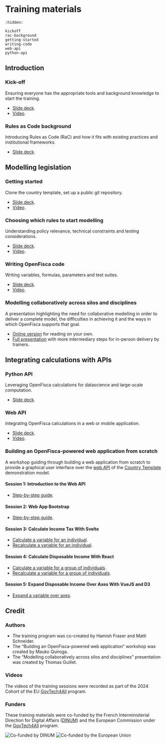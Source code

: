 # <i icon-name="book"></i> Training materials

```{toctree}
:hidden:

kickoff
rac-background
getting-started
writing-code
web-api
python-api
```

## Introduction

### Kick-off

Ensuring everyone has the appropriate tools and background knowledge to start the training.

- [Slide deck](./kickoff.md).
- [Video](https://cloud.openfisca.org/s/yM3RYSd43e2NG7C).

### Rules as Code background

Introducing Rules as Code (RaC) and how it fits with existing practices and institutional frameworks.

- [Slide deck](./rac-background.md).

## Modelling legislation

### Getting started

Clone the country template, set up a public git repository.

- [Slide deck](./getting-started.md).
- [Video](https://cloud.openfisca.org/s/C3W8eS3XZEPY942).

### Choosing which rules to start modelling

Understanding policy relevance, technical constraints and testing considerations.

- [Slide deck](https://cloud.openfisca.org/s/ebpn7LDpYNtyXtC).
- [Video](https://cloud.openfisca.org/s/AXdkgFCkodRmfEC).

### Writing OpenFisca code

Writing variables, formulas, parameters and test suites.

- [Slide deck](./writing-code.md).
- [Video](https://cloud.openfisca.org/s/pRP2RbD9ymHtfck).

### Modelling collaboratively across silos and disciplines

A presentation highlighting the need for collaborative modelling in order to deliver a complete model, the difficulties in achieving it and the ways in which OpenFisca supports that goal.

- [Online version](./OpenFisca-Modelling-collaboratively-across-silos-and-disciplines-March-2025-online.pdf) for reading on your own.
- [Full presentation](./OpenFisca-Modelling-collaboratively-across-silos-and-disciplines-March-2025.pdf) with more intermediary steps for in-person delivery by trainers.

## Integrating calculations with APIs

### Python API

Leveraging OpenFisca calculations for datascience and large-scale computation.

- [Slide deck](./python-api.md).

### Web API

Integrating OpenFisca calculations in a web or mobile application.

- [Slide deck](./web-api.md).
- [Video](https://cloud.openfisca.org/s/nd6Zd3CGMwBmBAQ).

### Building an OpenFisca-powered web application from scratch

A workshop guiding through building a web application from scratch to provide a graphical user interface over the [web API](../openfisca-web-api/index.md) of the [Country Template](https://github.com/openfisca/country-template/) demonstration model.

#### Session 1: Introduction to the Web API

- [Step-by-step guide](https://github.com/redte-ch/ReDistributeMe/blob/main/workshop/01-introduction.md).

#### Session 2: Web App Bootstrap

- [Step-by-step guide](https://github.com/redte-ch/ReDistributeMe/blob/main/workshop/02-app-bootstrap.md).

#### Session 3: Calculate Income Tax With Svelte

- [Calculate a variable for an individual](https://github.com/redte-ch/ReDistributeMe/blob/main/workshop/03-calculate-income-tax-1.md).
- [Recalculate a variable for an individual](https://github.com/redte-ch/ReDistributeMe/blob/main/workshop/03-calculate-income-tax-2.md).

#### Session 4: Calculate Disposable Income With React

- [Calculate a variable for a group of individuals](https://github.com/redte-ch/ReDistributeMe/blob/main/workshop/04-calculate-disposable-income-1.md).
- [Recalculate a variable for a group of individuals](https://github.com/redte-ch/ReDistributeMe/blob/main/workshop/04-calculate-disposable-income-2.md).

#### Session 5: Expand Disposable Income Over Axes With VueJS and D3

- [Expand a variable over axes](https://github.com/redte-ch/ReDistributeMe/blob/main/workshop/05-expand-disposable-income-over-axes.md).

## Credit

### Authors

- The training program was co-created by Hamish Fraser and Matti Schneider.
- The “Building an OpenFisca-powered web application” workshop was created by Mauko Quiroga.
- The “Modelling collaboratively across silos and disciplines” presentation was created by Thomas Guillet.

### Videos

The videos of the training sessions were recorded as part of the 2024 Cohort of the EU [GovTech4All](https://interoperable-europe.ec.europa.eu/collection/govtechconnect/govtech4all) program.

### Funders

These training materials were co-funded by the French Interministerial Direction for Digital Affairs ([DINUM](https://www.numerique.gouv.fr)) and the European Commission under the [GovTech4All](https://interoperable-europe.ec.europa.eu/collection/govtechconnect/govtech4all) program.

<div class="cofunders">
  <img src="../_static/img/training/dinum.png" alt="Co-funded by DINUM" />
  <img src="../_static/img/training/cofunded_by_eu.png" alt="Co-funded by the European Union" />
</div>
